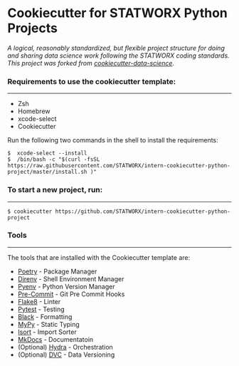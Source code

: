 # Cookiecutter for STATWORX Python Projects 

_A logical, reasonably standardized, but flexible project structure for doing and sharing data science work following the STATWORX coding standards. This project was forked from [cookiecutter-data-science](https://github.com/drivendata/cookiecutter-data-science)._

### Requirements to use the cookiecutter template:
-----------

- Zsh
- Homebrew
- xcode-select
- Cookiecutter

Run the following two commands in the shell to install the requirements:

```console
$  xcode-select --install
$  /bin/bash -c "$(curl -fsSL https://raw.githubusercontent.com/STATWORX/intern-cookiecutter-python-project/master/install.sh )"
```

### To start a new project, run:
------------

```console
$ cookiecutter https://github.com/STATWORX/intern-cookiecutter-python-project
```

### Tools
------------
The tools that are installed with the Cookiecutter template are:

- [Poetry](https://python-poetry.org) - Package Manager
- [Direnv](https://direnv.net) - Shell Environment Manager
- [Pyenv](https://github.com/pyenv/pyenv) - Python Version Manager
- [Pre-Commit](https://pre-commit.com) - Git Pre Commit Hooks
- [Flake8](https://flake8.pycqa.org/en/latest/) - Linter
- [Pytest](https://docs.pytest.org) - Testing
- [Black](https://black.readthedocs.io/en/stable/) - Formatting
- [MyPy](https://mypy.readthedocs.io/en/stable/) - Static Typing
- [Isort](https://pycqa.github.io/isort/) - Import Sorter
- [MkDocs](https://www.mkdocs.org) - Documentatoin
- (Optional) [Hydra](https://hydra.cc) - Orchestration
- (Optional) [DVC](https://dvc.org) - Data Versioning
